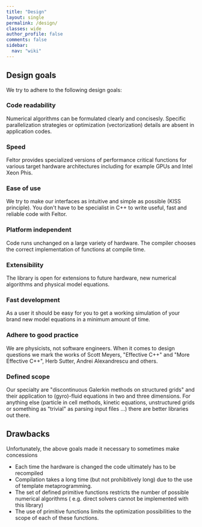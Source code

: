 ```yaml
---
title: "Design"
layout: single
permalink: /design/
classes: wide
author_profile: false
comments: false
sidebar:
  nav: "wiki"
---
```



## Design goals

We try to adhere to the following design goals: 

### Code readability
Numerical algorithms can be formulated clearly and concisesly. Specific parallelization strategies or optimization (vectorization) details are absent in application codes.  
### Speed
Feltor provides specialized versions of performance critical functions for various target hardware architectures including for example GPUs and Intel Xeon Phis. 
### Ease of use
We try to make our interfaces as intuitive and simple as possible (KISS principle). You don't have to be specialist in C++ to write useful, fast and reliable code with Feltor. 
### Platform independent
Code runs unchanged on a large variety of hardware. The compiler chooses the correct implementation of functions at compile time. 
### Extensibility
The library is open for extensions to future hardware, new numerical algorithms and physical model equations.
### Fast development
As a user it should be easy for you to get a working simulation of your brand new model equations in a minimum amount of time.  
### Adhere to good practice
We are physicists, not software engineers. When it comes to design questions we mark the works of Scott Meyers, "Effective C++" and "More Effective C++", Herb Sutter, Andrei Alexandrescu and others.
### Defined scope
Our specialty are "discontinuous Galerkin methods on structured grids" and their application to (gyro)-fluid equations in two and three dimensions. For anything else (particle in cell methods, kinetic equations, unstructured grids or something as "trivial" as parsing input files ...) there are better libraries out there.   

## Drawbacks

Unfortunately, the above goals made it necessary to sometimes make concessions 

* Each time the hardware is changed the code ultimately has to be recompiled 
* Compilation takes a long time (but not prohibitively long) due to the use of template metaprogramming. 
* The set of defined primitive functions restricts the number of possible numerical algorithms ( e.g. direct solvers cannot be implemented with this library)
* The use of primitive functions limits the optimization possibilities to the scope of each of these functions. 
